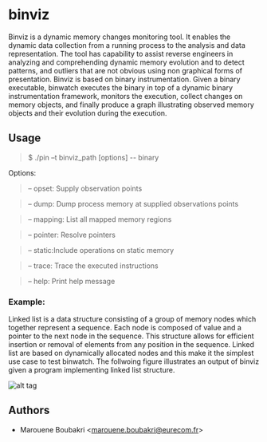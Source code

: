 # binviz
Binviz is a dynamic memory changes monitoring tool. 
It enables the dynamic data collection from a running process to the analysis and data representation. 
The tool has capability to assist reverse engineers in analyzing and comprehending dynamic memory evolution and to detect patterns, and outliers that are not obvious using non graphical forms of presentation. 
Binviz is based on binary instrumentation. 
Given a binary executable, binwatch executes the binary in top of a dynamic binary instrumentation framework, monitors the execution, collect changes on memory objects, and finally produce a graph illustrating observed memory objects and their evolution during the execution.

## Usage

> $ ./pin –t binviz_path [options] -- binary

Options:

>  – opset: Supply observation points

>  – dump: Dump process memory at supplied observations points

>  – mapping: List all mapped memory regions

>  – pointer: Resolve pointers

>  – static:Include operations on static memory

>  – trace: Trace the executed instructions

>  – help: Print help message

### Example:

Linked list is a data structure consisting of a group of memory nodes which together represent a sequence. Each node is composed of value and a pointer to the next node in the sequence. This structure allows for efficient insertion or removal of elements from any position in the sequence. Linked list are based on dynamically allocated nodes and this make it the simplest use case to test binwatch. The follwoing figure illustrates an output of binviz given a program implementing linked list structure.

![alt tag](https://github.com/maroueneboubakri/binviz/blob/master/linked_list.png)


## Authors
- Marouene Boubakri <[marouene.boubakri@eurecom.fr](mailto:marouene.boubakri@eurecom.fr)>

